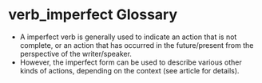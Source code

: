 # verb_imperfect Glossary
- A imperfect verb is generally used to indicate an action that is not complete, or an action that has occurred in the future/present from the perspective of the writer/speaker.
- However, the imperfect form can be used to describe various other kinds of actions, depending on the context (see article for details).